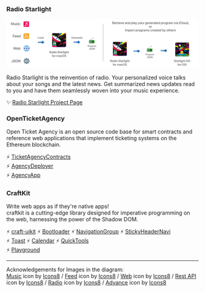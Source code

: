 ### Radio Starlight

![image](starlight.jpg)

Radio Starlight is the reinvention of radio. Your personalized voice talks about your songs and the latest news. Get summarized news updates read to you and have them seamlessly woven into your music experience. 

✨ [Radio Starlight Project Page](https://github.com/RayKitajima/RadioStarlight)

### OpenTicketAgency

Open Ticket Agency is an open source code base for smart contracts and reference web applications that implement ticketing systems on the Ethereum blockchain.

⚡️ [TicketAgencyContracts](https://github.com/RayKitajima/TicketAgencyContracts)  
⚡️ [AgencyDeployer](https://github.com/RayKitajima/AgencyDeployer)  
⚡️ [AgencyApp](https://github.com/RayKitajima/AgencyApp)  

### CraftKit

Write web apps as if they're native apps!  
craftkit is a cutting-edge library designed for imperative programming on the web, harnessing the power of the Shadow DOM.

⚡️ [craft-uikit](https://github.com/craftkit/craft-uikit) ⚡️ [Bootloader](https://github.com/craftkit/craft-bootloader) ⚡️ [NavigationGroup](https://github.com/craftkit/craft-widget-navigationgroup) ⚡️ [StickyHeaderNavi](https://github.com/craftkit/craft-widget-stickyheadernavi)  
⚡️ [Toast](https://github.com/craftkit/craft-widget-toast) ⚡️ [Calendar](https://github.com/craftkit/craft-widget-calendar) ⚡️ [QuickTools](https://github.com/craftkit/craft-widget-quicktools)  
⚡️ [Playground](https://github.com/craftkit/craftkit-playground)  

--- 

Acknowledgements for Images in the diagram:  
<a target="_blank" href="https://icons8.com/icon/81TSi6Gqk0tm/music">Music</a> icon by <a target="_blank" href="https://icons8.com">Icons8</a> / 
<a target="_blank" href="https://icons8.com/icon/13841/rss">Feed</a> icon by <a target="_blank" href="https://icons8.com">Icons8</a> / 
<a target="_blank" href="https://icons8.com/icon/63807/website">Web</a> icon by <a target="_blank" href="https://icons8.com">Icons8</a> / 
<a target="_blank" href="https://icons8.com/icon/21895/rest-api">Rest API</a> icon by <a target="_blank" href="https://icons8.com">Icons8</a> / 
<a target="_blank" href="https://icons8.com/icon/12793/radio">Radio</a> icon by <a target="_blank" href="https://icons8.com">Icons8</a> / 
<a target="_blank" href="https://icons8.com/icon/12376/advance">Advance</a> icon by <a target="_blank" href="https://icons8.com">Icons8</a> 

